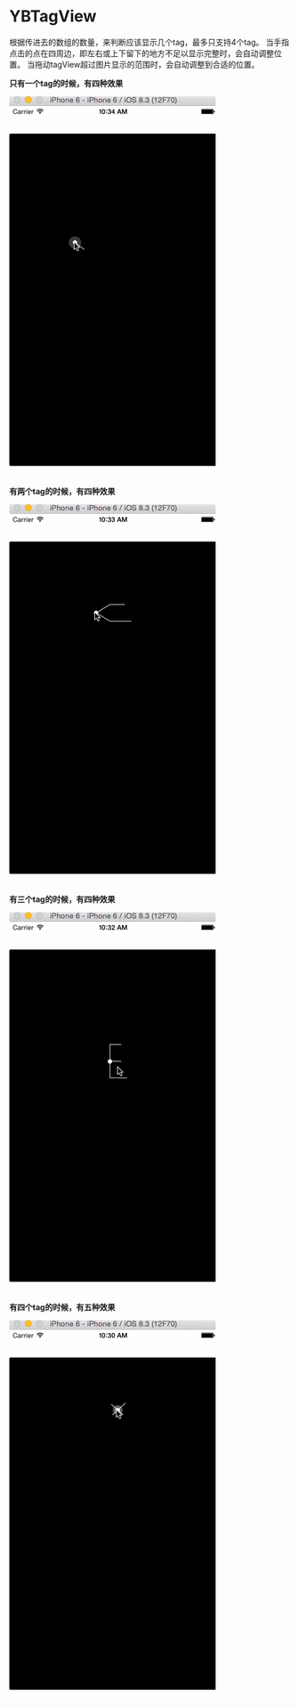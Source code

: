 # YBTagView

根据传进去的数组的数量，来判断应该显示几个tag，最多只支持4个tag。
当手指点击的点在四周边，即左右或上下留下的地方不足以显示完整时，会自动调整位置。
当拖动tagView超过图片显示的范围时，会自动调整到合适的位置。

  **只有一个tag的时候，有四种效果**

![截图](https://raw.githubusercontent.com/wangyingbo/YBTagView/master/ScreenShot/gif.gif)



  **有两个tag的时候，有四种效果**
  
![截图](https://raw.githubusercontent.com/wangyingbo/YBTagView/master/ScreenShot/gif2.gif)



  **有三个tag的时候，有四种效果**
  
![截图](https://raw.githubusercontent.com/wangyingbo/YBTagView/master/ScreenShot/gif3.gif)



  **有四个tag的时候，有五种效果**
  
![截图](https://raw.githubusercontent.com/wangyingbo/YBTagView/master/ScreenShot/gif4.gif)
